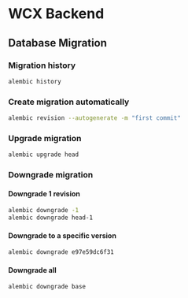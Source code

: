 # WCX Backend

## Database Migration

### Migration history
```sh
alembic history
```

### Create migration automatically
```sh
alembic revision --autogenerate -m "first commit"
```

### Upgrade migration
```sh
alembic upgrade head
```

### Downgrade migration

#### Downgrade 1 revision
```sh
alembic downgrade -1
alembic downgrade head-1
```

#### Downgrade to a specific version
```sh
alembic downgrade e97e59dc6f31
```

#### Downgrade all
```sh
alembic downgrade base
```
